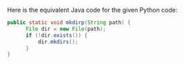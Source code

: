  Here is the equivalent Java code for the given Python code: 
```java
public static void mkdirp(String path) {
      File dir = new File(path);
      if (!dir.exists()) {
          dir.mkdirs();
      }
}
```
